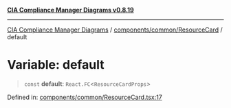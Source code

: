 [**CIA Compliance Manager Diagrams v0.8.19**](../../../../README.md)

***

[CIA Compliance Manager Diagrams](../../../../modules.md) / [components/common/ResourceCard](../README.md) / default

# Variable: default

> `const` **default**: `React.FC`\<`ResourceCardProps`\>

Defined in: [components/common/ResourceCard.tsx:17](https://github.com/Hack23/cia-compliance-manager/blob/8a17389ebf0d2a027875b835eec814811b99abcc/src/components/common/ResourceCard.tsx#L17)
